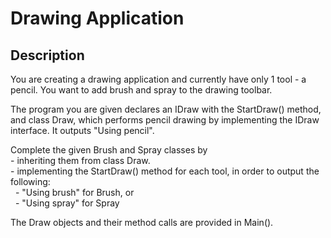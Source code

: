# Drawing Application
## Description
You are creating a drawing application and currently have 
only 1 tool - a pencil. You want to add brush and spray to
the drawing toolbar.

The program you are given declares an IDraw with the StartDraw() 
method, and class Draw, which performs pencil drawing by implementing
the IDraw interface. It outputs "Using pencil".

Complete the given Brush and Spray classes by <br>
\- inheriting them from class Draw. <br>
\- implementing the StartDraw() method for each tool, in order to output
the following: <br>
&nbsp; \- "Using brush" for Brush, or <br>
&nbsp;    \- "Using spray" for Spray

The Draw objects and their method calls are provided in Main().
